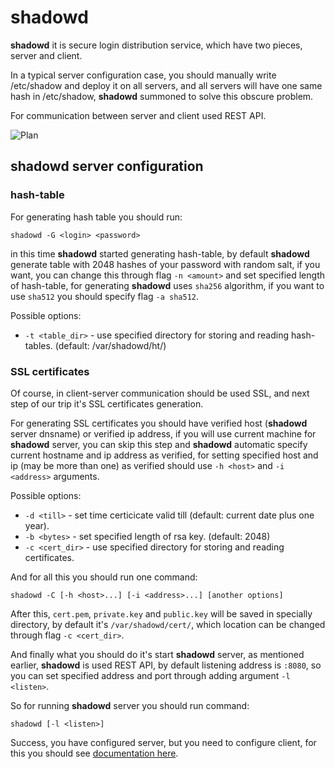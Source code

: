 # shadowd

**shadowd** it is secure login distribution service, which have two pieces,
server and client.

In a typical server configuration case, you should manually write /etc/shadow
and deploy it on all servers, and all servers will have one same hash in
/etc/shadow, **shadowd** summoned to solve this obscure problem.

For communication between server and client used REST API.

![Plan](https://cloud.githubusercontent.com/assets/8445924/7471437/7d07ceee-f316-11e4-86ed-2e2a06ccf006.png)

## shadowd server configuration

### hash-table

For generating hash table you should run:
```
shadowd -G <login> <password>
```
in this time **shadowd** started generating hash-table, by default **shadowd**
generate table with 2048 hashes of your password with random salt, if you
want, you can change this through flag `-n <amount>` and set specified length of
hash-table, for generating **shadowd** uses `sha256` algorithm, if you want to
use `sha512` you should specify flag `-a sha512`.

Possible options:
- `-t <table_dir>` - use specified directory for storing and reading
    hash-tables. (default: /var/shadowd/ht/)

### SSL certificates

Of course, in client-server communication should be used SSL, and next step of
our trip it's SSL certificates generation.

For generating SSL certificates you should have verified host (**shadowd** server
dnsname) or verified ip address, if you will use current machine for **shadowd**
server, you can skip this step and **shadowd** automatic specify current
hostname and ip address as verified, for setting specified host and ip (may be
more than one) as verified should use `-h <host>` and `-i <address>` arguments.

Possible options:
- `-d <till>` - set time certicicate valid till (default: current
    date plus one year).
- `-b <bytes>` - set specified length of rsa key. (default: 2048)
- `-c <cert_dir>` - use specified directory for storing and reading
    certificates.

And for all this you should run one command:
```
shadowd -C [-h <host>...] [-i <address>...] [another options]
```

After this, `cert.pem`, `private.key` and `public.key` will be saved in specially
directory, by default it's `/var/shadowd/cert/`, which location can be changed
through flag `-c <cert_dir>`.

And finally what you should do it's start **shadowd** server, as mentioned earlier,
**shadowd** is used REST API, by default listening address is `:8080`, so you can
set specified address and port through adding argument `-l <listen>`.

So for running **shadowd** server you should run command:

```
shadowd [-l <listen>]
```

Success, you have configured server, but you need to configure client, for this
you should see
[documentation here](https://github.com/reconquest/shadowc/README.md).
